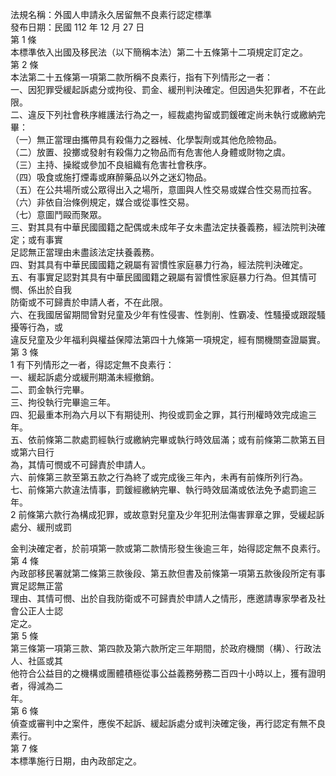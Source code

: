 法規名稱：外國人申請永久居留無不良素行認定標準  
發布日期：民國 112 年 12 月 27 日  
第 1 條  
本標準依入出國及移民法（以下簡稱本法）第二十五條第十二項規定訂定之。  
第 2 條  
本法第二十五條第一項第二款所稱不良素行，指有下列情形之一者：  
一、因犯罪受緩起訴處分或拘役、罰金、緩刑判決確定。但因過失犯罪者，不在此限。  
二、違反下列社會秩序維護法行為之一，經裁處拘留或罰鍰確定尚未執行或繳納完畢：  
（一）無正當理由攜帶具有殺傷力之器械、化學製劑或其他危險物品。  
（二）放置、投擲或發射有殺傷力之物品而有危害他人身體或財物之虞。  
（三）主持、操縱或參加不良組織有危害社會秩序。  
（四）吸食或施打煙毒或麻醉藥品以外之迷幻物品。  
（五）在公共場所或公眾得出入之場所，意圖與人性交易或媒合性交易而拉客。  
（六）非依自治條例規定，媒合或從事性交易。  
（七）意圖鬥毆而聚眾。  
三、對其具有中華民國國籍之配偶或未成年子女未盡法定扶養義務，經法院判決確定；或有事實  
足認無正當理由未盡該法定扶養義務。  
四、對其具有中華民國國籍之親屬有習慣性家庭暴力行為，經法院判決確定。  
五、有事實足認對其具有中華民國國籍之親屬有習慣性家庭暴力行為。但其情可憫、係出於自我  
防衛或不可歸責於申請人者，不在此限。  
六、在我國居留期間曾對兒童及少年有性侵害、性剝削、性霸凌、性騷擾或跟蹤騷擾等行為，或  
違反兒童及少年福利與權益保障法第四十九條第一項規定，經有關機關查證屬實。  
第 3 條  
1 有下列情形之一者，得認定無不良素行：  
一、緩起訴處分或緩刑期滿未經撤銷。  
二、罰金執行完畢。  
三、拘役執行完畢逾三年。  
四、犯最重本刑為六月以下有期徒刑、拘役或罰金之罪，其行刑權時效完成逾三年。  
五、依前條第二款處罰經執行或繳納完畢或執行時效屆滿；或有前條第二款第五目或第六目行  
為，其情可憫或不可歸責於申請人。  
六、前條第三款至第五款之行為終了或完成後三年內，未再有前條所列行為。  
七、前條第六款違法情事，罰鍰經繳納完畢、執行時效屆滿或依法免予處罰逾三年。  
2 前條第六款行為構成犯罪，或故意對兒童及少年犯刑法傷害罪章之罪，受緩起訴處分、緩刑或罰  


金判決確定者，於前項第一款或第二款情形發生後逾三年，始得認定無不良素行。  
第 4 條  
內政部移民署就第二條第三款後段、第五款但書及前條第一項第五款後段所定有事實足認無正當  
理由、其情可憫、出於自我防衛或不可歸責於申請人之情形，應邀請專家學者及社會公正人士認  
定之。  
第 5 條  
第三條第一項第三款、第四款及第六款所定三年期間，於政府機關（構）、行政法人、社區或其  
他符合公益目的之機構或團體積極從事公益義務勞務二百四十小時以上，獲有證明者，得減為二  
年。  
第 6 條  
偵查或審判中之案件，應俟不起訴、緩起訴處分或判決確定後，再行認定有無不良素行。  
第 7 條  
本標準施行日期，由內政部定之。  


